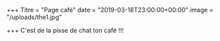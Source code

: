+++
Titre = "Page café"
date = "2019-03-18T23:00:00+00:00"
image = "/uploads/the1.jpg"

+++
C'est de la pisse de chat ton café !!!